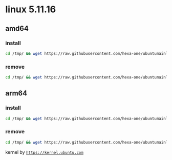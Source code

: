 # linux 5.11.16

## amd64

### install
```bash
cd /tmp/ && wget https://raw.githubusercontent.com/hexa-one/ubuntumainline/main/catalog/5.11.16/install.sh && chmod +x install.sh && sudo ./install.sh -amd
```
### remove
```bash
cd /tmp/ && wget https://raw.githubusercontent.com/hexa-one/ubuntumainline/main/catalog/5.11.16/install.sh && chmod +x install.sh && sudo ./install.sh -r
```
## arm64

### install
```bash
cd /tmp/ && wget https://raw.githubusercontent.com/hexa-one/ubuntumainline/main/catalog/5.11.16/install.sh && chmod +x install.sh && sudo ./install.sh -arm
```
### remove
```bash
cd /tmp/ && wget https://raw.githubusercontent.com/hexa-one/ubuntumainline/main/catalog/5.11.16/install.sh && chmod +x install.sh && sudo ./install.sh -r
```


kernel by [`https://kernel.ubuntu.com`](https://kernel.ubuntu.com/)
